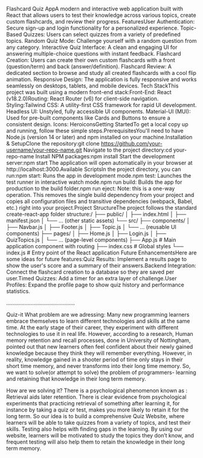 Flashcard Quiz AppA modern and interactive web application built with React that allows users to test their knowledge across various topics, create custom flashcards, and review their progress.
FeaturesUser Authentication: Secure sign-up and login functionality for a personalized experience.
Topic-Based Quizzes: Users can select quizzes from a variety of predefined topics.
Random Quiz Mode: Challenge yourself with a random question from any category.
Interactive Quiz Interface: A clean and engaging UI for answering multiple-choice questions with instant feedback.
Flashcard Creation: Users can create their own custom flashcards with a front (question/term) and back (answer/definition).
Flashcard Review: A dedicated section to browse and study all created flashcards with a cool flip animation.
Responsive Design: The application is fully responsive and works seamlessly on desktops, tablets, and mobile devices.
Tech StackThis project was built using a modern front-end stack:Front-End: React (v18.2.0)Routing: React Router (v6) for client-side navigation.
Styling:Tailwind CSS: A utility-first CSS framework for rapid UI development.
Headless UI: Unstyled, fully accessible UI components.
Material-UI (MUI): Used for pre-built components like Cards and Buttons to ensure a consistent design.
Icons: HeroiconsGetting StartedTo get a local copy up and running, follow these simple steps.PrerequisitesYou'll need to have Node.js (version 14 or later) and npm installed on your machine.Installation & SetupClone the repository:git clone https://github.com/your-username/your-repo-name.git
Navigate to the project directory:cd your-repo-name
Install NPM packages:npm install
Start the development server:npm start
The application will open automatically in your browser at http://localhost:3000.Available ScriptsIn the project directory, you can run:npm start: Runs the app in development mode.npm test: Launches the test runner in interactive watch mode.npm run build: Builds the app for production to the build folder.npm run eject: Note: this is a one-way operation. This removes the single build dependency from your project and copies all configuration files and transitive dependencies (webpack, Babel, etc.) right into your project.Project StructureThe project follows the standard create-react-app folder structure:/
├── public/
│   ├── index.html
│   ├── manifest.json
│   └── ... (other static assets)
└── src/
    ├── components/
    │   ├── Navbar.js
    │   ├── Footer.js
    │   ├── Topic.js
    │   └── ... (reusable UI components)
    ├── pages/
    │   ├── Home.js
    │   ├── Login.js
    │   ├── QuizTopics.js
    │   └── ... (page-level components)
    ├── App.js        # Main application component with routing
    ├── index.css     # Global styles
    └── index.js      # Entry point of the React application
Future EnhancementsHere are some ideas for future features:Quiz Results: Implement a results page to show the user's score and a summary of their answers.Backend Integration: Connect the flashcard creation to a database so they are saved per user.Timed Quizzes: Add a timer for an extra layer of challenge.User Profiles: Expand the profile page to show quiz history and performance statistics.


.............................................


Quiz-it
What problem are we adressing:
Many new programming learners embrace themselves to learn different technologies and skills at the same time. At the early stage of their career, they experiment with different technologies to use it in real life. However, according to a research, Human memory retention and recall processes, done in University of Nottingham, pointed out that new learners often feel confident about their newly gained knowledge because they think they will remember everything. However, in reality, knowledge gained in a shooter period of time only stays in their short time memory, and never transforms into their long time memory. So, we want to solve(or attempt to solve) the problem of programmers- learning and retaining that knowledge in their long term memory.

How are we solving it?
There is a psychological phenomenon known as : Retrieval aids later retention. There is clear evidence from psychological experiments that practicing retrieval of something after learning it, for instance by taking a quiz or test, makes you more likely to retain it for the long term. So our idea is to build a comprehensive Quiz Website, where learners will be able to take quizzes from a variety of topics, and test their skills. Testing also helps with finding gaps in the learning. By using our website, learners will be motivated to study the topics they don’t know, and frequent testing will also help them to retain the knowledge in their long term memory.
